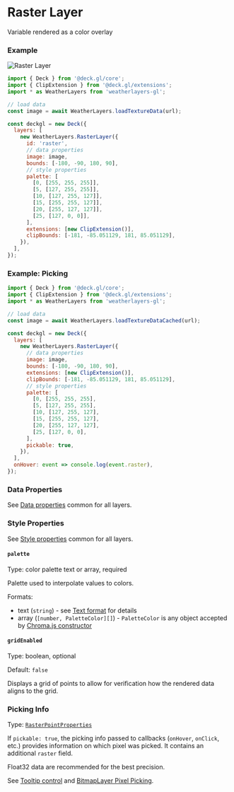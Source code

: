 # Raster Layer

Variable rendered as a color overlay

### Example

![Raster Layer](../../.gitbook/assets/raster-layer.png)

```javascript
import { Deck } from '@deck.gl/core';
import { ClipExtension } from '@deck.gl/extensions';
import * as WeatherLayers from 'weatherlayers-gl';

// load data
const image = await WeatherLayers.loadTextureData(url);

const deckgl = new Deck({
  layers: [
    new WeatherLayers.RasterLayer({
      id: 'raster',
      // data properties
      image: image,
      bounds: [-180, -90, 180, 90],
      // style properties
      palette: [
        [0, [255, 255, 255]],
        [5, [127, 255, 255]],
        [10, [127, 255, 127]],
        [15, [255, 255, 127]],
        [20, [255, 127, 127]],
        [25, [127, 0, 0]],
      ],
      extensions: [new ClipExtension()],
      clipBounds: [-181, -85.051129, 181, 85.051129],
    }),
  ],
});
```

### Example: Picking

```javascript
import { Deck } from '@deck.gl/core';
import { ClipExtension } from '@deck.gl/extensions';
import * as WeatherLayers from 'weatherlayers-gl';

// load data
const image = await WeatherLayers.loadTextureDataCached(url);

const deckgl = new Deck({
  layers: [
    new WeatherLayers.RasterLayer({
      // data properties
      image: image,
      bounds: [-180, -90, 180, 90],
      extensions: [new ClipExtension()],
      clipBounds: [-181, -85.051129, 181, 85.051129],
      // style properties
      palette: [
        [0, [255, 255, 255],
        [5, [127, 255, 255],
        [10, [127, 255, 127],
        [15, [255, 255, 127],
        [20, [255, 127, 127],
        [25, [127, 0, 0],
      ],
      pickable: true,
    }),
  ],
  onHover: event => console.log(event.raster),
});
```

### Data Properties

See [Data properties](data.md#data-properties) common for all layers.

### Style Properties

See [Style properties](style-properties.md) common for all layers.

#### `palette`

Type: color palette text or array, required

Palette used to interpolate values to colors.

Formats:

* text (`string`) - see [Text format](https://github.com/weatherlayers/cpt2js#text-format) for details
* array (`[number, PaletteColor][]`) - `PaletteColor` is any object accepted by [Chroma.js constructor](https://vis4.net/chromajs/#chroma)

#### `gridEnabled`

Type: boolean, optional

Default: `false`

Displays a grid of points to allow for verification how the rendered data aligns to the grid.

### Picking Info

Type: [`RasterPointProperties`](../types.md#rasterpointproperties)

If `pickable: true`, the picking info passed to callbacks (`onHover`, `onClick`, etc.) provides information on which pixel was picked. It contains an additional `raster` field.

Float32 data are recommended for the best precision.

See [Tooltip control](../controls/tooltip-control.md) and [BitmapLayer Pixel Picking](https://deck.gl/docs/api-reference/layers/bitmap-layer#pixel-picking).
